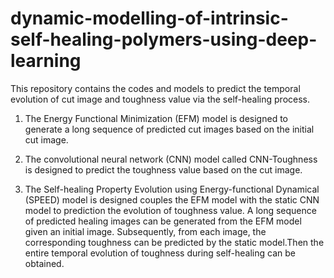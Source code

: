 # dynamic-modelling-of-intrinsic-self-healing-polymers-using-deep-learning
This repository contains the codes and models to predict the temporal evolution of cut image and toughness value via the self-healing process.

1) The Energy Functional Minimization (EFM) model is designed to generate a long sequence of predicted cut images based on the initial cut image. 

2) The convolutional neural network (CNN) model called CNN-Toughness is designed to predict the toughness value based on the cut image. 

3) The Self-healing Property Evolution using Energy-functional Dynamical (SPEED) model is designed couples the EFM model with the static CNN model to prediction the evolution of toughness value. A long sequence of predicted healing images can be generated from the EFM model given an initial image. Subsequently, from each image, the corresponding toughness can be predicted by the static model.Then the entire temporal evolution of toughness during self-healing can be obtained.

